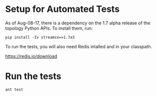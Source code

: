 # Setup for Automated Tests

As of Aug-08-17, there is a dependency on the 1.7 alpha release of the topology Python APIs. To install them, run: 

```
pip install -Iv streamsx==1.7a3
```

To run the tests, you will also need Redis intalled and in your classpath. 

https://redis.io/download

# Run the tests
```
ant test
```
